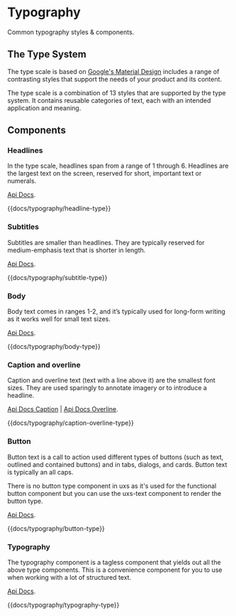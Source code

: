 # Typography

Common typography styles & components.

## The Type System

The type scale is based on [Google's Material Design](https://material.io/design/typography/the-type-system.html#applying-the-type-scale) includes a range of contrasting styles that support the needs of your product and its content.

The type scale is a combination of 13 styles that are supported by the type system. It contains reusable categories of text, each with an intended application and meaning.

## Components

### Headlines

In the type scale, headlines span from a range of 1 through 6. Headlines are the largest text on the screen, reserved for short, important text or numerals.

[Api Docs](api/components/uxs-headline).

{{docs/typography/headline-type}}

### Subtitles

Subtitles are smaller than headlines. They are typically reserved for medium-emphasis text that is shorter in length.

[Api Docs](api/components/uxs-subtitle).

{{docs/typography/subtitle-type}}

### Body

Body text comes in ranges 1-2, and it’s typically used for long-form writing as it works well for small text sizes.

[Api Docs](api/components/uxs-body).

{{docs/typography/body-type}}

### Caption and overline

Caption and overline text (text with a line above it) are the smallest font sizes. They are used sparingly to annotate imagery or to introduce a headline.

[Api Docs Caption](api/components/uxs-caption) | [Api Docs Overline](api/components/uxs-overline).

{{docs/typography/caption-overline-type}}

### Button

Button text is a call to action used different types of buttons (such as text, outlined and contained buttons) and in tabs, dialogs, and cards. Button text is typically an all caps.

There is no button type component in uxs as it's used for the functional button component but you can use the uxs-text component to render the button type.

[Api Docs](api/components/uxs-text).

{{docs/typography/button-type}}

### Typography

The typography component is a tagless component that yields out all the above type components. This is a convenience component for you to use when working with a lot of structured text.

[Api Docs](api/components/uxs-typography).

{{docs/typography/typography-type}}
